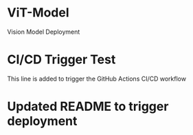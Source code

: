 # ViT-Model
Vision Model Deployment

# CI/CD Trigger Test
This line is added to trigger the GitHub Actions CI/CD workflow

# Updated README to trigger deployment